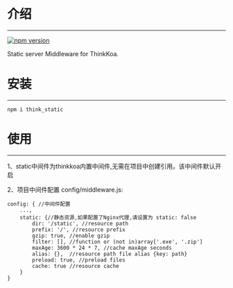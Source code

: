 # 介绍
-----

[![npm version](https://badge.fury.io/js/think_static.svg)](https://badge.fury.io/js/think_static)

Static server Middleware for ThinkKoa.

# 安装
-----

```
npm i think_static
```

# 使用
-----

1、static中间件为thinkkoa内置中间件,无需在项目中创建引用。该中间件默认开启

2、项目中间件配置 config/middleware.js:
```
config: { //中间件配置
    ...,
    static: {//静态资源,如果配置了Nginx代理,请设置为 static: false
        dir: '/static', //resource path
        prefix: '/', //resource prefix 
        gzip: true, //enable gzip
        filter: [], //function or (not in)array['.exe', '.zip']
        maxAge: 3600 * 24 * 7, //cache maxAge seconds
        alias: {},  //resource path file alias {key: path}
        preload: true, //preload files
        cache: true //resource cache
    }
}
```